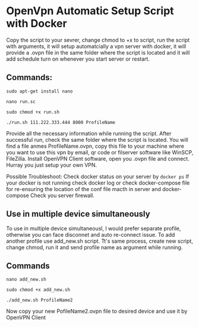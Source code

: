 
# OpenVpn Automatic Setup Script with Docker

Copy the script to your sevrer, change chmod to +x to script, run the script with arguments, it will setup automatcially a vpn server with docker, it will provide a .ovpn file in the same folder where the script is located and it will add schedule turn on whenever you start server or restart. 

## Commands:

```sudo apt-get install nano```

```nano run.sc```

```sudo chmod +x run.sh```

```./run.sh 111.222.333.444 8000 ProfileName```

Provide all the necessary information while running the script. After successful run, check the same folder where the script is located. You will find a file anmes ProfileName.ovpn, copy this file to your machine where you want to use this vpn by email, qr code or filserver software like WinSCP, FileZilla. Install OpenVPN Client software, open you .ovpn file and connect. Hurray you just setup your own VPN.

Possible Troubleshoot:
Check docker status on your server by ```docker ps```
If your docker is not running check docker log or check docker-compose file for re-ensuring the location of the conf file macth in server and docker-compose
Check you server firewall. 

## Use in multiple device simultaneously

To use in multiple device simultaneousl, I would prefer separate profile, otherwise you can face disconnet and auto re-connect issue. To add another profile use add_new.sh script. Tt's same process, create new script, change chmod, run it and send profile name as argument while running.

## Commands

```nano add_new.sh```

```sudo chmod +x add_new.sh```

```./add_new.sh ProfileName2```

Now copy your new PofileName2.ovpn file to desired device and use it by OpenVPN Client
